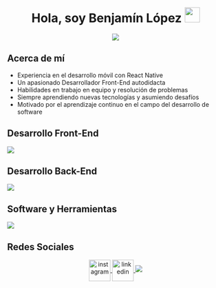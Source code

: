 <!-- Presentación -->
<h1 align="center">
	<b>Hola, soy Benjamín López</b>
	<img src="https://media.giphy.com/media/hvRJCLFzcasrR4ia7z/giphy.gif" width="35">
</h1>

<!-- Texto en movimiento de Front-End -->
<p align="center">
	<img src="https://readme-typing-svg.herokuapp.com?font=Time+New+Roman&color=cyan&size=25&center=true&vCenter=true&width=600&height=100&lines=Desarrollador+Front-End+Developer;Estudiante+De+Analista+Programador;">
</p>

<!-- Sobre mí -->
## **Acerca de mí**

- Experiencia en el desarrollo móvil con React Native
- Un apasionado Desarrollador Front-End autodidacta
- Habilidades en trabajo en equipo y resolución de problemas
- Siempre aprendiendo nuevas tecnologías y asumiendo desafíos
- Motivado por el aprendizaje continuo en el campo del desarrollo de software

<!-- Front-End Tecnologías -->
## **Desarrollo Front-End**
<p align="left">
  <a href="https://skillicons.dev">
    <img src="https://skillicons.dev/icons?i=react,ts,html,js,vite,css,tailwind,bootstrap&perline=12" />
  </a>
</p>

<!-- BackEnd Tecnologías -->
## **Desarrollo Back-End**
<p align="left">
  <a href="https://skillicons.dev">
    <img src="https://skillicons.dev/icons?i=nodejs,mysql,express&perline=12" />
  </a>
</p>

<!-- Software y Herramientas -->
## **Software y Herramientas** 
<p align="left">
  <a href="https://skillicons.dev">
    <img src="https://skillicons.dev/icons?i=git,github,vscode,postman,npm&perline=12" />
  </a>
</p>

## **Redes Sociales**
<div align="center">
	<a href="https://www.instagram.com/nach0_bmx_/" target="blank">
		<img align="center" src="https://user-images.githubusercontent.com/88904952/234981169-2dd1e58f-4b7e-468c-8213-034ba62156c3.png" alt="instagram" height="50" width="50" />
	</a>
	<a href="https://www.linkedin.com/in/benjam%C3%ADn-l%C3%B3pez-dur%C3%A1n-bb94192b0/" target="blank">
		<img align="center" src="https://user-images.githubusercontent.com/88904952/234979284-68c11d7f-1acc-4f0c-ac78-044e1037d7b0.png" alt="linkedin" height="50" width="50" />
	</a>
	<a href="https://www.linkedin.com/in/benjam%C3%ADn-l%C3%B3pez-dur%C3%A1n-bb94192b0/">
		<img src="https://skillicons.dev/icons?i=gmail&perline=12" />
	</a>
	
</div>
	





